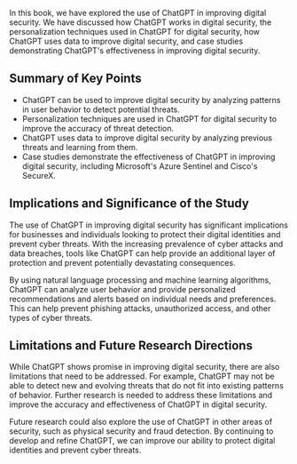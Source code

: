 
In this book, we have explored the use of ChatGPT in improving digital security. We have discussed how ChatGPT works in digital security, the personalization techniques used in ChatGPT for digital security, how ChatGPT uses data to improve digital security, and case studies demonstrating ChatGPT's effectiveness in improving digital security.

Summary of Key Points
---------------------

* ChatGPT can be used to improve digital security by analyzing patterns in user behavior to detect potential threats.
* Personalization techniques are used in ChatGPT for digital security to improve the accuracy of threat detection.
* ChatGPT uses data to improve digital security by analyzing previous threats and learning from them.
* Case studies demonstrate the effectiveness of ChatGPT in improving digital security, including Microsoft's Azure Sentinel and Cisco's SecureX.

Implications and Significance of the Study
------------------------------------------

The use of ChatGPT in improving digital security has significant implications for businesses and individuals looking to protect their digital identities and prevent cyber threats. With the increasing prevalence of cyber attacks and data breaches, tools like ChatGPT can help provide an additional layer of protection and prevent potentially devastating consequences.

By using natural language processing and machine learning algorithms, ChatGPT can analyze user behavior and provide personalized recommendations and alerts based on individual needs and preferences. This can help prevent phishing attacks, unauthorized access, and other types of cyber threats.

Limitations and Future Research Directions
------------------------------------------

While ChatGPT shows promise in improving digital security, there are also limitations that need to be addressed. For example, ChatGPT may not be able to detect new and evolving threats that do not fit into existing patterns of behavior. Further research is needed to address these limitations and improve the accuracy and effectiveness of ChatGPT in digital security.

Future research could also explore the use of ChatGPT in other areas of security, such as physical security and fraud detection. By continuing to develop and refine ChatGPT, we can improve our ability to protect digital identities and prevent cyber threats.
